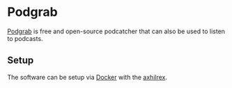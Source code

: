# Podgrab

[Podgrab](https://github.com/akhilrex/podgrab) is free and open-source
podcatcher that can also be used to listen to podcasts.

## Setup

The software can be setup via [Docker](/wiki/docker.md) with the
[axhilrex](./docker/axhilrex_-_podgrab.md).
